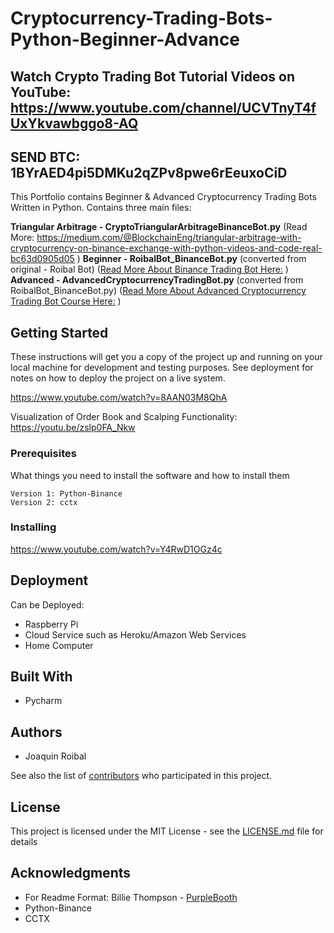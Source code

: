 # Cryptocurrency-Trading-Bots-Python-Beginner-Advance
Watch Crypto Trading Bot Tutorial Videos on YouTube: https://www.youtube.com/channel/UCVTnyT4fUxYkvawbggo8-AQ
---
SEND BTC: 1BYrAED4pi5DMKu2qZPv8pwe6rEeuxoCiD
---
This Portfolio contains Beginner &amp; Advanced Cryptocurrency Trading Bots Written in Python. Contains three main files:

**Triangular Arbitrage - CryptoTriangularArbitrageBinanceBot.py** (Read More: https://medium.com/@BlockchainEng/triangular-arbitrage-with-cryptocurrency-on-binance-exchange-with-python-videos-and-code-real-bc63d0905d05 )
**Beginner - RoibalBot_BinanceBot.py** (converted from original - Roibal Bot) ([Read More About Binance Trading Bot Here:](https://medium.com/@BlockchainEng/how-to-build-an-automated-cryptocurrency-trading-bot-on-binance-with-python-2cd9b5874e44) )
**Advanced - AdvancedCryptocurrencyTradingBot.py** (converted from RoibalBot_BinanceBot.py) ([Read More About Advanced Cryptocurrency Trading Bot Course Here:](https://medium.com/@BlockchainEng/advanced-cryptocurrency-trading-bot-python-open-source-chapters-5-6-7-72b36b378750) )


## Getting Started

These instructions will get you a copy of the project up and running on your local machine for development and testing purposes. See deployment for notes on how to deploy the project on a live system.

https://www.youtube.com/watch?v=8AAN03M8QhA

Visualization of Order Book and Scalping Functionality: https://youtu.be/zslp0FA_Nkw

### Prerequisites

What things you need to install the software and how to install them

```
Version 1: Python-Binance
Version 2: cctx

```

### Installing
https://www.youtube.com/watch?v=Y4RwD1OGz4c


## Deployment

Can be Deployed:
* Raspberry Pi
* Cloud Service such as Heroku/Amazon Web Services
* Home Computer

## Built With

* Pycharm

## Authors

* Joaquin Roibal

See also the list of [contributors](https://github.com/Roibal/Cryptocurrency-Trading-Bots-Python-Beginner-Advance/graphs/contributors) who participated in this project.

## License

This project is licensed under the MIT License - see the [LICENSE.md](LICENSE.md) file for details

## Acknowledgments

* For Readme Format: Billie Thompson - [PurpleBooth](https://github.com/PurpleBooth)
* Python-Binance
* CCTX
